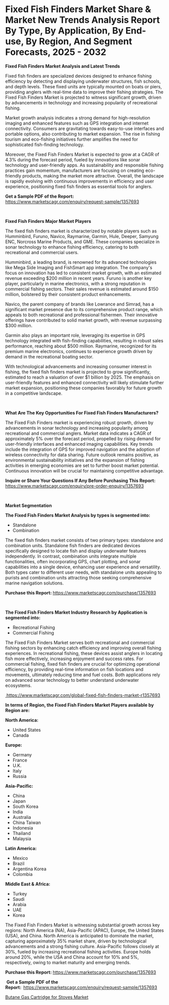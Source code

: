 <p><h1>Fixed Fish Finders Market Share & Market New Trends Analysis Report By Type, By Application, By End-use, By Region, And Segment Forecasts, 2025 - 2032</h1></p><p><strong>Fixed Fish Finders Market Analysis and Latest Trends</strong></p>
<p><p>Fixed fish finders are specialized devices designed to enhance fishing efficiency by detecting and displaying underwater structures, fish schools, and depth levels. These fixed units are typically mounted on boats or piers, providing anglers with real-time data to improve their fishing strategies. The Fixed Fish Finders Market is projected to witness significant growth, driven by advancements in technology and increasing popularity of recreational fishing.</p><p>Market growth analysis indicates a strong demand for high-resolution imaging and enhanced features such as GPS integration and internet connectivity. Consumers are gravitating towards easy-to-use interfaces and portable options, also contributing to market expansion. The rise in fishing tourism and eco-fishing initiatives further amplifies the need for sophisticated fish-finding technology.</p><p>Moreover, the Fixed Fish Finders Market is expected to grow at a CAGR of 4.3% during the forecast period, fueled by innovations like sonar technology and user-friendly apps. As sustainability and responsible fishing practices gain momentum, manufacturers are focusing on creating eco-friendly products, making the market more attractive. Overall, the landscape is rapidly evolving with continuous improvements in efficiency and user experience, positioning fixed fish finders as essential tools for anglers.</p></p>
<p><strong>Get a Sample PDF of the Report:&nbsp;</strong> <a href="https://www.marketscagr.com/enquiry/request-sample/1357693?utm_campaign=2443&utm_medium=2&utm_source=Github&utm_content=ia&utm_term=24022025&utm_id=fixed-fish-finders">https://www.marketscagr.com/enquiry/request-sample/1357693</a></p>
<p>&nbsp;</p>
<p><strong>Fixed Fish Finders Major Market Players</strong></p>
<p><p>The fixed fish finders market is characterized by notable players such as Humminbird, Furuno, Navico, Raymarine, Garmin, Hule, Deeper, Samyung ENC, Norcross Marine Products, and GME. These companies specialize in sonar technology to enhance fishing efficiency, catering to both recreational and commercial users.</p><p>Humminbird, a leading brand, is renowned for its advanced technologies like Mega Side Imaging and FishSmart app integration. The company's focus on innovation has led to consistent market growth, with an estimated revenue exceeding $200 million in recent years. Furuno is another key player, particularly in marine electronics, with a strong reputation in commercial fishing sectors. Their sales revenue is estimated around $150 million, bolstered by their consistent product enhancements.</p><p>Navico, the parent company of brands like Lowrance and Simrad, has a significant market presence due to its comprehensive product range, which appeals to both recreational and professional fishermen. Their innovative offerings have contributed to solid market growth, with revenue surpassing $300 million.</p><p>Garmin also plays an important role, leveraging its expertise in GPS technology integrated with fish-finding capabilities, resulting in robust sales performance, reaching about $500 million. Raymarine, recognized for its premium marine electronics, continues to experience growth driven by demand in the recreational boating sector.</p><p>With technological advancements and increasing consumer interest in fishing, the fixed fish finders market is projected to grow significantly, estimated to reach a valuation of over $1 billion by 2025. The emphasis on user-friendly features and enhanced connectivity will likely stimulate further market expansion, positioning these companies favorably for future growth in a competitive landscape.</p></p>
<p>&nbsp;</p>
<p><strong>What Are The Key Opportunities For Fixed Fish Finders Manufacturers?</strong></p>
<p><p>The Fixed Fish Finders market is experiencing robust growth, driven by advancements in sonar technology and increasing popularity among recreational and commercial anglers. Market data indicates a CAGR of approximately 5% over the forecast period, propelled by rising demand for user-friendly interfaces and enhanced imaging capabilities. Key trends include the integration of GPS for improved navigation and the adoption of wireless connectivity for data sharing. Future outlook remains positive, as environmental sustainability initiatives and the expansion of fishing activities in emerging economies are set to further boost market potential. Continuous innovation will be crucial for maintaining competitive advantage.</p></p>
<p><strong>Inquire or Share Your Questions If Any Before Purchasing This Report:</strong> <a href="https://www.marketscagr.com/enquiry/pre-order-enquiry/1357693?utm_campaign=2443&utm_medium=2&utm_source=Github&utm_content=ia&utm_term=24022025&utm_id=fixed-fish-finders">https://www.marketscagr.com/enquiry/pre-order-enquiry/1357693</a></p>
<p>&nbsp;</p>
<p><strong>Market Segmentation</strong></p>
<p><strong>The Fixed Fish Finders Market Analysis by types is segmented into:</strong></p>
<p><ul><li>Standalone</li><li>Combination</li></ul></p>
<p><p>The fixed fish finders market consists of two primary types: standalone and combination units. Standalone fish finders are dedicated devices specifically designed to locate fish and display underwater features independently. In contrast, combination units integrate multiple functionalities, often incorporating GPS, chart plotting, and sonar capabilities into a single device, enhancing user experience and versatility. Both types cater to different user needs, with standalone units appealing to purists and combination units attracting those seeking comprehensive marine navigation solutions.</p></p>
<p><strong>Purchase this Report:&nbsp;</strong><a href="https://www.marketscagr.com/purchase/1357693?utm_campaign=2443&utm_medium=2&utm_source=Github&utm_content=ia&utm_term=24022025&utm_id=fixed-fish-finders">https://www.marketscagr.com/purchase/1357693</a></p>
<p>&nbsp;</p>
<p><strong>The Fixed Fish Finders Market Industry Research by Application is segmented into:</strong></p>
<p><ul><li>Recreational Fishing</li><li>Commercial Fishing</li></ul></p>
<p><p>The Fixed Fish Finders Market serves both recreational and commercial fishing sectors by enhancing catch efficiency and improving overall fishing experiences. In recreational fishing, these devices assist anglers in locating fish more effectively, increasing enjoyment and success rates. For commercial fishing, fixed fish finders are crucial for optimizing operational efficiency, by providing real-time information on fish locations and movements, ultimately reducing time and fuel costs. Both applications rely on advanced sonar technology to better understand underwater ecosystems.</p></p>
<p><a href="https://www.marketscagr.com/global-fixed-fish-finders-market-r1357693?utm_campaign=2443&utm_medium=2&utm_source=Github&utm_content=ia&utm_term=24022025&utm_id=fixed-fish-finders">&nbsp;https://www.marketscagr.com/global-fixed-fish-finders-market-r1357693</a></p>
<p><strong>In terms of Region, the Fixed Fish Finders Market Players available by Region are:</strong></p>
<p>
    <p> <strong> North America: </strong>
        <ul>
            <li>United States</li>
            <li>Canada</li>
        </ul>
        </p> 
    <p> <strong> Europe: </strong>
        <ul>
            <li>Germany</li>
            <li>France</li>
            <li>U.K.</li>
            <li>Italy</li>
            <li>Russia</li>
        </ul>
        </p> 
    <p> <strong> Asia-Pacific: </strong>
        <ul>
            <li>China</li>
            <li>Japan</li>
            <li>South Korea</li>
            <li>India</li>
            <li>Australia</li>
            <li>China Taiwan</li>
            <li>Indonesia</li>
            <li>Thailand</li>
            <li>Malaysia</li>
        </ul>
        </p> 
    <p> <strong> Latin America: </strong>
        <ul>
            <li>Mexico</li>
            <li>Brazil</li>
            <li>Argentina Korea</li>
            <li>Colombia</li>
        </ul>
        </p> 
    <p> <strong> Middle East & Africa: </strong>
        <ul>
            <li>Turkey</li>
            <li>Saudi</li>
            <li>Arabia</li>
            <li>UAE</li>
            <li>Korea</li>
        </ul>
    </p>
    </p>
<p><p>The Fixed Fish Finders Market is witnessing substantial growth across key regions: North America (NA), Asia-Pacific (APAC), Europe, the United States (USA), and China. North America is anticipated to dominate the market, capturing approximately 35% market share, driven by technological advancements and a strong fishing culture. Asia-Pacific follows closely at 30%, fueled by increasing recreational fishing activities. Europe holds around 20%, while the USA and China account for 10% and 5%, respectively, owing to market maturity and emerging trends.</p></p>
<p><strong>Purchase this Report: </strong><a href="https://www.marketscagr.com/purchase/1357693?utm_campaign=2443&utm_medium=2&utm_source=Github&utm_content=ia&utm_term=24022025&utm_id=fixed-fish-finders">https://www.marketscagr.com/purchase/1357693</a></p>
<p>&nbsp;<strong>Get a Sample PDF of the Report:&nbsp;&nbsp;</strong><a href="https://www.marketscagr.com/enquiry/request-sample/1357693?utm_campaign=2443&utm_medium=2&utm_source=Github&utm_content=ia&utm_term=24022025&utm_id=fixed-fish-finders">https://www.marketscagr.com/enquiry/request-sample/1357693</a></p>
<p><strong></strong></p>
<p><p><a href="https://github.com/toldenargelia86/Market-Research-Report-List-1/blob/main/butane-gas-cartridge-for-stoves-market.md?utm_campaign=2443&utm_medium=2&utm_source=Github&utm_content=ia&utm_term=24022025&utm_id=fixed-fish-finders">Butane Gas Cartridge for Stoves Market</a></p></p>